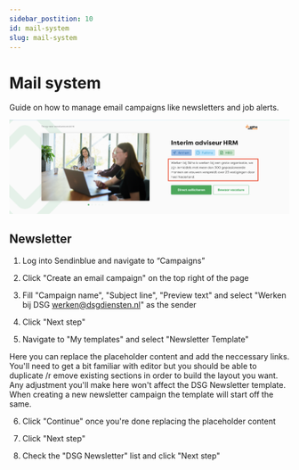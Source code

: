 ```yaml
---
sidebar_postition: 10
id: mail-system
slug: mail-system
---
```


# Mail system

Guide on how to manage email campaigns like newsletters and job alerts.

![IMAGE ALT TEXT HERE](../static/img/job-short-des.png)


## Newsletter

1. Log into Sendinblue and navigate to “Campaigns”

2. Click "Create an email campaign" on the top right of the page

3. Fill "Campaign name", "Subject line", "Preview text" and select "Werken bij DSG <werken@dsgdiensten.nl>" as the sender

4.  Click "Next step"

5.  Navigate to "My templates" and select "Newsletter Template"

Here you can replace the placeholder content and add the neccessary links. You'll need to get a bit familiar with editor but you should be able to duplicate /r emove existing sections in order to build the layout you want. Any adjustment you'll make here won't affect the DSG Newsletter template. When creating a new newsletter campaign the template will start off the same.

6. Click "Continue" once you're done replacing the placeholder content

7. Click "Next step"

8. Check the "DSG Newsletter" list and click "Next step"